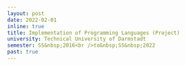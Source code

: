 ```yaml
---
layout: post
date: 2022-02-01
inline: true
title: Implementation of Programming Languages (Project)
university: Technical University of Darmstadt
semester: SS&nbsp;2016<br />to&nbsp;SS&nbsp;2022
past: true
---
```

